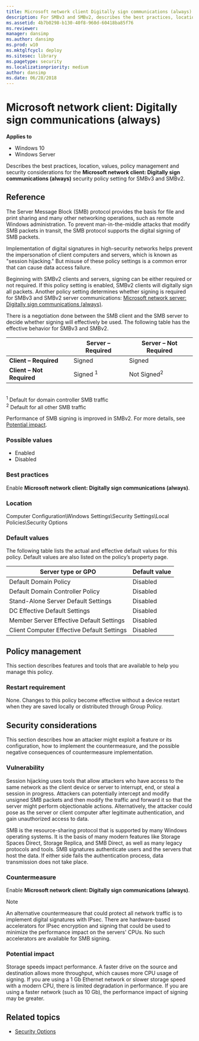 ```yaml
---
title: Microsoft network client Digitally sign communications (always) (Windows 10)
description: For SMBv3 and SMBv2, describes the best practices, location, values, policy management and security considerations for the Microsoft network client Digitally sign communications (always) security policy setting.
ms.assetid: 4b7b0298-b130-40f8-960d-60418ba85f76
ms.reviewer: 
manager: dansimp
ms.author: dansimp
ms.prod: w10
ms.mktglfcycl: deploy
ms.sitesec: library
ms.pagetype: security
ms.localizationpriority: medium
author: dansimp
ms.date: 06/28/2018
---
```


# Microsoft network client: Digitally sign communications (always)

**Applies to**
-   Windows 10
-   Windows Server

Describes the best practices, location, values, policy management and security considerations for the **Microsoft network client: Digitally sign communications (always)** security policy setting for SMBv3 and SMBv2. 

## Reference

The Server Message Block (SMB) protocol provides the basis for file and print sharing and many other networking operations, such as remote Windows administration. To prevent man-in-the-middle attacks that modify SMB packets in transit, the SMB protocol supports the digital signing of SMB packets. 

Implementation of digital signatures in high-security networks helps prevent the impersonation of client computers and servers, which is known as "session hijacking." But misuse of these policy settings is a common error that can cause data access failure.

Beginning with SMBv2 clients and servers, signing can be either required or not required. If this policy setting is enabled, SMBv2 clients will digitally sign all packets. Another policy setting determines whether signing is required for SMBv3 and SMBv2 server communications: [Microsoft network server: Digitally sign communications (always)](microsoft-network-server-digitally-sign-communications-always.md).

There is a negotiation done between the SMB client and the SMB server to decide whether signing will effectively be used. The following table has the effective behavior for SMBv3 and SMBv2.


|                           |  Server – Required  | Server – Not Required  |
|---------------------------|---------------------|------------------------|
|   **Client – Required**   |       Signed        |         Signed         |
| **Client – Not Required** | Signed <sup>1</sup> | Not Signed<sup>2</sup> |

</br>
<sup>1</sup> Default for domain controller SMB traffic</br>
<sup>2</sup> Default for all other SMB traffic

Performance of SMB signing is improved in SMBv2. For more details, see [Potential impact](#potential-impact). 

### Possible values

-   Enabled
-   Disabled

### Best practices

Enable **Microsoft network client: Digitally sign communications (always)**.

### Location

Computer Configuration\\Windows Settings\\Security Settings\\Local Policies\\Security Options

### Default values

The following table lists the actual and effective default values for this policy. Default values are also listed on the policy’s property page.

| Server type or GPO | Default value |
| - | - |
| Default Domain Policy| Disabled| 
| Default Domain Controller Policy | Disabled| 
| Stand-Alone Server Default Settings | Disabled| 
| DC Effective Default Settings | Disabled| 
| Member Server Effective Default Settings | Disabled| 
| Client Computer Effective Default Settings | Disabled| 

## Policy management

This section describes features and tools that are available to help you manage this policy.

### Restart requirement

None. Changes to this policy become effective without a device restart when they are saved locally or distributed through Group Policy.

## Security considerations

This section describes how an attacker might exploit a feature or its configuration, how to implement the countermeasure, and the possible negative consequences of countermeasure implementation.

### Vulnerability

Session hijacking uses tools that allow attackers who have access to the same network as the client device or server to interrupt, end, or steal a session in progress. Attackers can potentially intercept and modify unsigned SMB packets and then modify the traffic and forward it so that the server might perform objectionable actions. Alternatively, the attacker could pose as the server or client computer after legitimate authentication, and gain unauthorized access to data.

SMB is the resource-sharing protocol that is supported by many Windows operating systems. It is the basis of many modern features like Storage Spaces Direct, Storage Replica, and SMB Direct, as well as many legacy protocols and tools. SMB signatures authenticate users and the servers that host the data. If either side fails the authentication process, data transmission does not take place.

### Countermeasure

Enable **Microsoft network client: Digitally sign communications (always)**.

>[!NOTE]
>An alternative countermeasure that could protect all network traffic is to implement digital signatures with IPsec. There are hardware-based accelerators for IPsec encryption and signing that could be used to minimize the performance impact on the servers' CPUs. No such accelerators are available for SMB signing.

### Potential impact

Storage speeds impact performance. A faster drive on the source and destination allows more throughput, which causes more CPU usage of signing. If you are using a 1 Gb Ethernet network or slower storage speed with a modern CPU, there is limited degradation in performance. If you are using a faster network (such as 10 Gb), the performance impact of signing may be greater.

## Related topics

- [Security Options](security-options.md)
